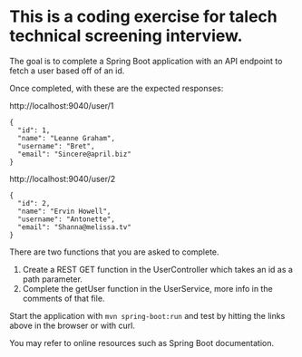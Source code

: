 # This is a coding exercise for talech technical screening interview.

The goal is to complete a Spring Boot application with an API endpoint to fetch a user based off of an id.

Once completed, with these are the expected responses:

http://localhost:9040/user/1
```
{
  "id": 1,
  "name": "Leanne Graham",
  "username": "Bret",
  "email": "Sincere@april.biz"
}
```

http://localhost:9040/user/2
```
{
  "id": 2,
  "name": "Ervin Howell",
  "username": "Antonette",
  "email": "Shanna@melissa.tv"
}
```

There are two functions that you are asked to complete.
1. Create a REST GET function in the UserController which takes an id as a path parameter.
2. Complete the getUser function in the UserService, more info in the comments of that file.

Start the application with `mvn spring-boot:run` and test by hitting the links above in the browser or with curl.

You may refer to online resources such as Spring Boot documentation.
